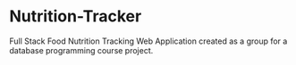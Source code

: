 # Nutrition-Tracker
Full Stack Food Nutrition Tracking Web Application created as a group for a database programming course project.
